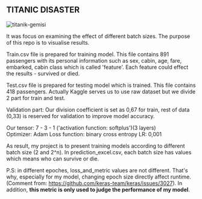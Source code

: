 ## TITANIC DISASTER 

![titanik-gemisi](https://user-images.githubusercontent.com/49865957/101279886-aa9ee080-37d6-11eb-8f32-5a0e15653835.jpg)

It was focus on examining the effect of different batch sizes. The purpose of this repo is to visualise results.
 
Train.csv file is prepared for training model. This file contains 891 passengers with its personal information such as sex, cabin, age, fare, embarked, cabin class which is called 'feature'. Each feature could effect the results - survived or died. 

Test.csv file is prepared for testing model which is trained. This file contains 418 passengers. Actually Kaggle serves us to use raw dataset but we divide 2 part for train and test. 

Validation part: Our division coefficient is set as 0,67 for train, rest of data (0,33) is reserved for validation to improve model accuracy.

Our tensor: 7 - 3 - 1 ('activation function: softplus')(3 layers)  
Optimizer: Adam
Loss function: binary cross entropy
LR: 0,001


As result, my project is to present training models according to different batch size (2 and 2^n). In prediction_excel.csv, each batch size has values which means who can survive or die.  

P.S: in different epoches, loss_and_metric values are not different. That's why, especially for my model, changing epoch size directly affect runtime.
(Comment from: https://github.com/keras-team/keras/issues/3027). In addition, **this metric is only used to judge the performance of my model**. 




